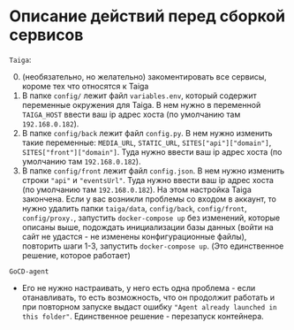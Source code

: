 # Описание действий перед сборкой сервисов
`Taiga`: 

  0) (необязательно, но желательно) закоментировать все сервисы, короме тех что относятся к Taiga
  1) В папке `config/` лежит файл `variables.env`, который содержит переменные окружения для Taiga. В нем нужно в переменной `TAIGA_HOST` ввести ваш ip адрес хоста (по умолчанию там `192.168.0.182`).
  2) В папке `config/back` лежит файл `config.py`. В нем нужно изменить такие переменные: `MEDIA_URL`, `STATIC_URL`, `SITES["api"]["domain"]`, `SITES["front"]["domain"]`. Туда нужно ввести ваш ip адрес хоста (по умолчанию там `192.168.0.182`).
  3) В папке `config/front` лежит файл `config.json`. В нем нужно изменить строки `"api"` и `"eventsUrl"`. Туда нужно ввести ваш ip адрес хоста (по умолчанию там `192.168.0.182`).
  На этом настройка Taiga закончена. Если у вас возникли проблемы со входом в аккаунт, то нужно удалить папки `taiga/data`, `config/back`, `config/front`, `config/proxy.`, запустить `docker-compose up` без изменений, которые описаны выше, подождать инициализации базы данных (войти на сайт не удастся - не изменены конфигурационные файлы), повторить шаги 1-3, запустить `docker-compose up`. (Это единственное решение, которое работает)
  
 `GoCD-agent` 
   - Его не нужно настраивать, у него есть одна проблема - если отанавливать, то есть возможность, что он продолжит работать и при повторном запуске выдаст ошибку `"Agent already launched in this folder"`. Единственное решение - перезапуск контейнера.

